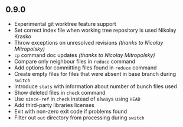 ## 0.9.0

- Experimental git worktree feature support
- Set correct index file when working tree repository is used Nikolay Krasko
- Throw exceptions on unresolved revisions *(thanks to Nicolay Mitropolsky)*
- `cp` command doc updates *(thanks to Nicolay Mitropolsky)*
- Compare only neighbour files in `reduce` command
- Add options for committing files found in `reduce` command
- Create empty files for files that were absent in base branch during `switch`
- Introduce `stats` with information about number of bunch files used
- Show deleted files in `check` command
- Use `since-ref` in `check` instead of always using `HEAD`  
- Add third-party libraries licenses
- Exit with non-zero exit code if problems found
- Filter out `out` directory from processing during `switch` 